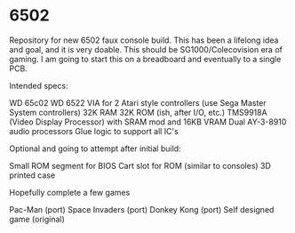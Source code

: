 # 6502

Repository for new 6502 faux console build. This has been a lifelong idea and goal, and it is very doable. This should be SG1000/Colecovision era of gaming. I am going to start this on a breadboard and eventually to a single PCB. 

Intended specs:

WD 65c02
WD 6522 VIA for 2 Atari style controllers (use Sega Master System controllers)
32K RAM
32K ROM (ish, after I/O, etc.)
TMS9918A (Video Display Processor) with SRAM mod and 16KB VRAM
Dual AY-3-8910 audio processors
Glue logic to support all IC's

Optional and going to attempt after initial build:

Small ROM segment for BIOS
Cart slot for ROM (similar to consoles)
3D printed case

Hopefully complete a few games

Pac-Man (port)
Space Invaders (port)
Donkey Kong (port)
Self designed game (original)


